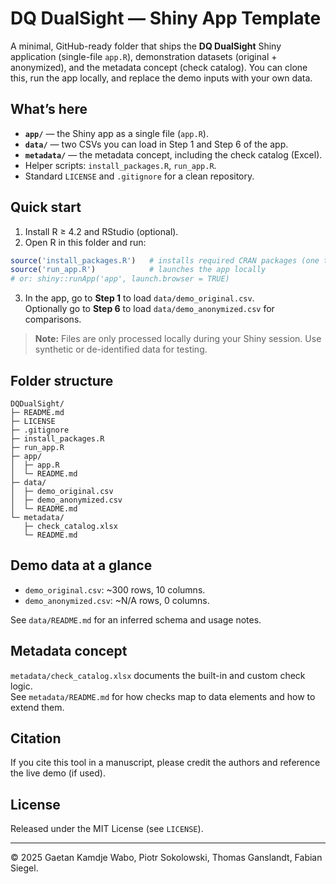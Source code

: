 # DQ DualSight — Shiny App Template

A minimal, GitHub-ready folder that ships the **DQ DualSight** Shiny application (single-file `app.R`), demonstration datasets (original + anonymized), and the metadata concept (check catalog). You can clone this, run the app locally, and replace the demo inputs with your own data.

## What’s here

- **`app/`** — the Shiny app as a single file (`app.R`).
- **`data/`** — two CSVs you can load in Step 1 and Step 6 of the app.
- **`metadata/`** — the metadata concept, including the check catalog (Excel).
- Helper scripts: `install_packages.R`, `run_app.R`.
- Standard `LICENSE` and `.gitignore` for a clean repository.

## Quick start

1. Install R ≥ 4.2 and RStudio (optional).
2. Open R in this folder and run:

```r
source('install_packages.R')   # installs required CRAN packages (one time)
source('run_app.R')            # launches the app locally
# or: shiny::runApp('app', launch.browser = TRUE)
```

3. In the app, go to **Step 1** to load `data/demo_original.csv`.  
   Optionally go to **Step 6** to load `data/demo_anonymized.csv` for comparisons.

> **Note:** Files are only processed locally during your Shiny session. Use synthetic or de-identified data for testing.

## Folder structure

```
DQDualSight/
├─ README.md
├─ LICENSE
├─ .gitignore
├─ install_packages.R
├─ run_app.R
├─ app/
│  ├─ app.R
│  └─ README.md
├─ data/
│  ├─ demo_original.csv
│  ├─ demo_anonymized.csv
│  └─ README.md
└─ metadata/
   ├─ check_catalog.xlsx
   └─ README.md
```

## Demo data at a glance

- `demo_original.csv`: ~300 rows, 10 columns.
- `demo_anonymized.csv`: ~N/A rows, 0 columns.

See `data/README.md` for an inferred schema and usage notes.

## Metadata concept

`metadata/check_catalog.xlsx` documents the built-in and custom check logic.  
See `metadata/README.md` for how checks map to data elements and how to extend them.

## Citation

If you cite this tool in a manuscript, please credit the authors and reference the live demo (if used).

## License

Released under the MIT License (see `LICENSE`).

---

© 2025 Gaetan Kamdje Wabo, Piotr Sokolowski, Thomas Ganslandt, Fabian Siegel.
